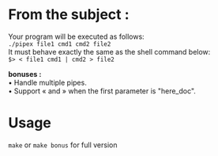 # From the subject :

Your program will be executed as follows:  
`./pipex file1 cmd1 cmd2 file2`  
It must behave exactly the same as the shell command below:  
`$> < file1 cmd1 | cmd2 > file2`  

__bonuses :__  
• Handle multiple pipes.  
• Support « and » when the first parameter is "here\_doc".  

# Usage
`make` or `make bonus` for full version  

